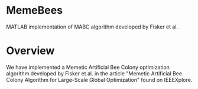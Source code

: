 # MemeBees
MATLAB implementation of MABC algorithm developed by Fisker et al.

# Overview
We have implemented a Memetic Artificial Bee Colony optimization algorithm developed by Fisker et al. in the article "Memetic Artificial Bee Colony Algorithm for Large-Scale Global Optimization" found on IEEEXplore.
